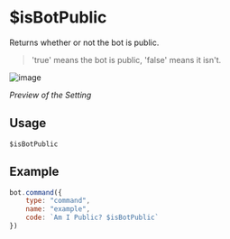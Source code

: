 # $isBotPublic
Returns whether or not the bot is public.
> 'true' means the bot is public, 'false' means it isn't.

![image](https://user-images.githubusercontent.com/69215413/122114017-cf60ba00-cdf0-11eb-91f7-389895b252b4.png)

*Preview of the Setting*

## Usage
```
$isBotPublic
```

## Example
```js
bot.command({
    type: "command",
    name: "example",
    code: `Am I Public? $isBotPublic`
})
```
